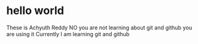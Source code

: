 # hello world

These is Achyuth Reddy
NO you are not learning about git and github you are using it
Currently I am learning git and github
